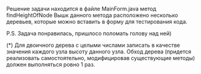 Решение задачи находится в файле MainForm.java метод findHeightOfNode
Вышк данного метода расположено несколько деревьев, которые можно вставить в форму для тестирования кода. 

P.S. 
Задача понравилась, пришлосо поломать голову над ней)



(*) Для двоичного дерева с целыми числами
записать в качестве значения каждого узла высоту данного узла. 
Обход дерева (придется реализовать самостоятельно, 
модифицировав существующие методы) должен выполняться ровно 1 раз.
